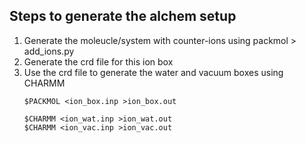 ## Steps to generate the alchem setup

<ol>
  <li>Generate the moleucle/system with counter-ions using packmol > add_ions.py</li>
  <li>Generate the crd file for this ion box</li>
  <li>Use the crd file to generate the water and vacuum boxes using CHARMM</li>

```
$PACKMOL <ion_box.inp >ion_box.out

$CHARMM <ion_wat.inp >ion_wat.out
$CHARMM <ion_vac.inp >ion_vac.out
```
